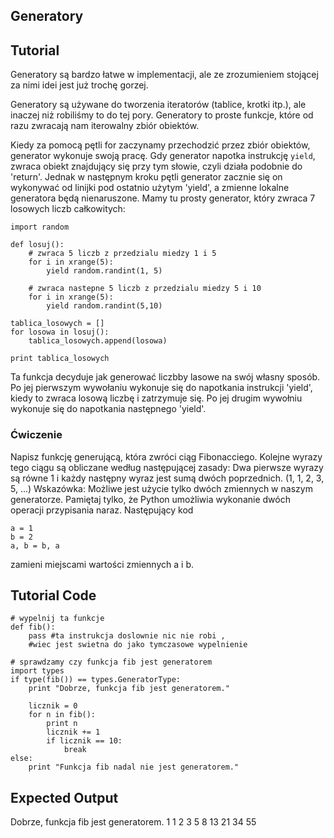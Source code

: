 Generatory
----------

Tutorial
--------

Generatory są bardzo łatwe w implementacji, ale ze zrozumieniem stojącej za nimi idei jest już trochę gorzej.

Generatory są używane do tworzenia iteratorów (tablice, krotki itp.), ale inaczej niż robiliśmy to do tej pory. Generatory to proste funkcje, które od razu zwracają nam iterowalny zbiór obiektów.

Kiedy za pomocą pętli for zaczynamy przechodzić przez zbiór obiektów, generator wykonuje swoją pracę. Gdy generator napotka instrukcję `yield`, zwraca obiekt znajdujący się przy tym słowie, czyli działa podobnie do 'return'. Jednak w następnym kroku pętli generator zacznie się on wykonywać od linijki pod ostatnio użytym 'yield', a zmienne lokalne generatora będą nienaruszone.
Mamy tu prosty generator, który zwraca 7 losowych liczb całkowitych:

	import random
	
	def losuj():
	    # zwraca 5 liczb z przedzialu miedzy 1 i 5
	    for i in xrange(5):
	        yield random.randint(1, 5)
	
	    # zwraca nastepne 5 liczb z przedzialu miedzy 5 i 10
	    for i in xrange(5):
	        yield random.randint(5,10)
	
	tablica_losowych = []
	for losowa in losuj():
	    tablica_losowych.append(losowa)
	
	print tablica_losowych

Ta funkcja decyduje jak generować liczbby lasowe na swój własny sposób. Po jej pierwszym wywołaniu wykonuje się do napotkania instrukcji 'yield', kiedy to zwraca losową liczbę i zatrzymuje się. Po jej drugim wywołniu wykonuje się do napotkania następnego 'yield'.

### Ćwiczenie

Napisz funkcję generującą, która zwróci ciąg Fibonacciego. Kolejne wyrazy tego ciągu są obliczane według następującej zasady: Dwa pierwsze wyrazy są równe 1 i każdy następny wyraz jest sumą dwóch poprzednich. (1, 1, 2, 3, 5, ...)
Wskazówka: Możliwe jest użycie tylko dwóch zmiennych w naszym generatorze. Pamiętaj tylko, że Python umożliwia wykonanie dwóch operacji przypisania naraz. Następujący kod

	a = 1
	b = 2
	a, b = b, a

zamieni miejscami wartości zmiennych a i b.

Tutorial Code
-------------

	# wypelnij ta funkcje
	def fib():
	    pass #ta instrukcja doslownie nic nie robi , 
	    #wiec jest swietna do jako tymczasowe wypelnienie

	# sprawdzamy czy funkcja fib jest generatorem
	import types
	if type(fib()) == types.GeneratorType:
	    print "Dobrze, funkcja fib jest generatorem."
	
	    licznik = 0
	    for n in fib():
	        print n
	        licznik += 1
	        if licznik == 10:
	            break
	else:
	    print "Funkcja fib nadal nie jest generatorem."


Expected Output
---------------

Dobrze, funkcja fib jest generatorem.
1
1
2
3
5
8
13
21
34
55